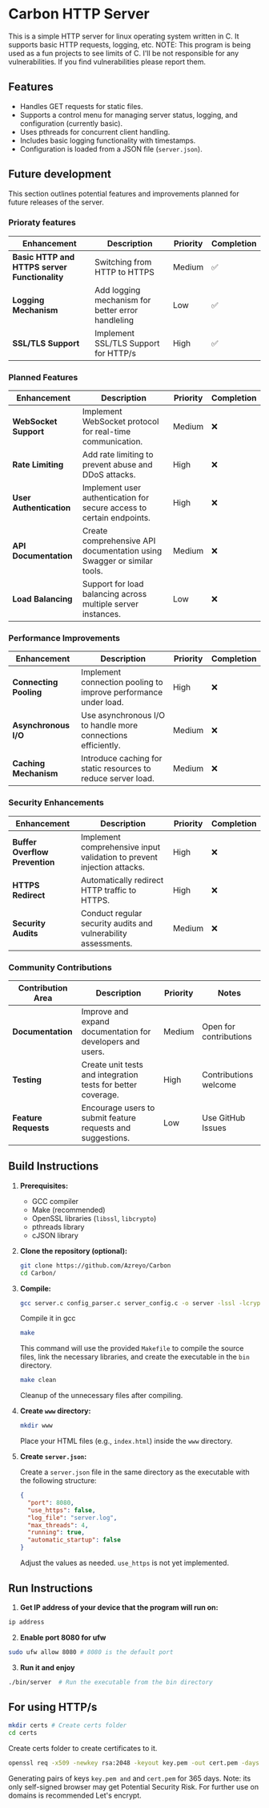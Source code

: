 # Carbon HTTP Server

This is a simple HTTP server for linux operating system written in C. It supports basic HTTP requests, logging, etc.
NOTE: This program is being used as a fun projects to see limits of C. I'll be not responsible for any vulnerabilities.
If you find vulnerabilities please report them.

## Features

*   Handles GET requests for static files.
*   Supports a control menu for managing server status, logging, and configuration (currently basic).
*   Uses pthreads for concurrent client handling.
*   Includes basic logging functionality with timestamps.
*   Configuration is loaded from a JSON file (`server.json`).

## Future development

This section outlines potential features and improvements planned for future releases of the server.

### Prioraty features

| Enhancement                 | Description                                      | Priority  | Completion |
|-----------------------------|--------------------------------------------------|-----------|----------------------|
| **Basic HTTP and HTTPS server Functionality**        | Switching from HTTP to HTTPS | Medium      | ✅		|
| **Logging Mechanism**        | Add logging mechanism for better error handleling | Low      | ✅		|
| **SSL/TLS Support**          | Implement SSL/TLS Support for HTTP/s   | High      | ✅		|

### Planned Features

| Enhancement                 | Description                                      | Priority  | Completion |
|-----------------------------|--------------------------------------------------|-----------|----------------------|
| **WebSocket Support**        | Implement WebSocket protocol for real-time communication. | Medium      | ❌		|
| **Rate Limiting**        | Add rate limiting to prevent abuse and DDoS attacks. | High      | ❌		|
| **User Authentication**          | Implement user authentication for secure access to certain endpoints.   | High      | ❌|
| **API Documentation**         | Create comprehensive API documentation using Swagger or similar tools. | Medium    | ❌		|
| **Load Balancing**         | Support for load balancing across multiple server instances. | Low    | ❌		|

### Performance Improvements

| Enhancement                 | Description                                      | Priority  | Completion |
|-----------------------------|--------------------------------------------------|-----------|----------------------|
| **Connecting Pooling**        | Implement connection pooling to improve performance under load. | High      | ❌		|
| **Asynchronous I/O**          | Use asynchronous I/O to handle more connections efficiently.   | Medium      | ❌|
| **Caching Mechanism**         | Introduce caching for static resources to reduce server load. | Medium    | ❌		|

### Security Enhancements

| Enhancement                 | Description                                      | Priority  | Completion |
|-----------------------------|--------------------------------------------------|-----------|----------------------|
| **Buffer Overflow Prevention**        | Implement comprehensive input validation to prevent injection attacks. | High      | ❌		|
| **HTTPS Redirect**          | Automatically redirect HTTP traffic to HTTPS.   | High      | ❌|
| **Security Audits**         | Conduct regular security audits and vulnerability assessments. | Medium    | ❌		|

### Community Contributions

| Contribution Area           | Description                                      | Priority  | Notes                |
|-----------------------------|--------------------------------------------------|-----------|----------------------|
| **Documentation**           | Improve and expand documentation for developers and users. | Medium    | Open for contributions |
| **Testing**                 | Create unit tests and integration tests for better coverage. | High      | Contributions welcome  |
| **Feature Requests**        | Encourage users to submit feature requests and suggestions. | Low       | Use GitHub Issues     |

## Build Instructions

1.  **Prerequisites:**
    *   GCC compiler
    *   Make (recommended)
    *   OpenSSL libraries (`libssl`, `libcrypto`)
    *   pthreads library
    *   cJSON library

2.  **Clone the repository (optional):**

    ```bash
    git clone https://github.com/Azreyo/Carbon  
    cd Carbon/
    ```

3.  **Compile:**

	```bash
	gcc server.c config_parser.c server_config.c -o server -lssl -lcrypto -lpthread -pthread -lcjson -lcjson -I/usr/include/cjson
	```
	Compile it in gcc


    ```bash
    make
    ```

    This command will use the provided `Makefile` to compile the source files, link the necessary libraries, and create the executable in the `bin` directory.

	```bash
	make clean
	```

	Cleanup of the unnecessary files after compiling.

4.  **Create `www` directory:**

    ```bash
    mkdir www
    ```

    Place your HTML files (e.g., `index.html`) inside the `www` directory.

5.  **Create `server.json`:**

    Create a `server.json` file in the same directory as the executable with the following structure:

    ```json
    {
      "port": 8080,
      "use_https": false,
      "log_file": "server.log",
      "max_threads": 4,
      "running": true,
	  "automatic_startup": false
    }
    ```

    Adjust the values as needed.  `use_https` is not yet implemented.

## Run Instructions

1.  **Get IP address of your device that the program will run on:**
```bash
ip address
```

2.  **Enable port 8080 for ufw**

```bash
sudo ufw allow 8080 # 8080 is the default port
```

3.  **Run it and enjoy**

```bash
./bin/server  # Run the executable from the bin directory
```


## For using HTTP/s

```bash
mkdir certs # Create certs folder
cd certs
```

Create certs folder to create certificates to it.

```bash
openssl req -x509 -newkey rsa:2048 -keyout key.pem -out cert.pem -days 365 -nodes
```

Generating pairs of keys `key.pem and` and `cert.pem` for 365 days.
Note: its only self-signed browser may get Potential Security Risk.
For further use on domains is recommended Let's encrypt.


